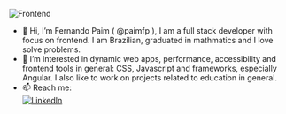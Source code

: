 ![Frontend](https://images.unsplash.com/photo-1526040652367-ac003a0475fe?ixid=MnwxMjA3fDB8MHxwaG90by1wYWdlfHx8fGVufDB8fHx8&ixlib=rb-1.2.1&auto=format&fit=crop&w=1100&h=400&q=80.png)

- 👋 Hi, I’m Fernando Paim ( @paimfp ), I am a full stack developer 
with focus on frontend. I am Brazilian, graduated in mathmatics and 
I love solve problems.
- 👀 I’m interested in dynamic web apps, performance, accessibility and frontend tools in general: CSS, Javascript and frameworks, especially Angular.
I also like to work on projects related to education in general.
- 📫 Reach me:  
     [![LinkedIn](https://img.shields.io/badge/linkedin-%230077B5.svg?style=for-the-badge&logo=linkedin&logoColor=white)](https://www.linkedin.com/in/fernando-paim-923707144/)

<!---
paimfp/paimfp is a ✨ special ✨ repository because its `README.md` (this file) appears on your GitHub profile.
You can click the Preview link to take a look at your changes.
--->

